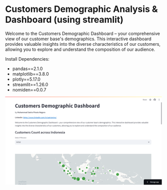 # Customers Demographic Analysis & Dashboard (using streamlit)

Welcome to the Customers Demographic Dashboard – your comprehensive view of our customer base's demographics. This interactive dashboard provides valuable insights into the diverse characteristics of our customers, allowing you to explore and understand the composition of our audience.

Install Dependencies:
- pandas==2.1.0
- matplotlib==3.8.0
- plotly==5.17.0
- streamlit==1.26.0
- nomiden==0.0.7

<img src='Dashboard.png'>


